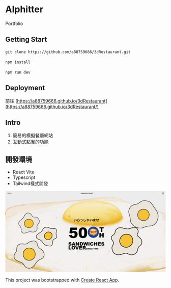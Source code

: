 # Alphitter

Portfolio

## Getting Start

    git clone https://github.com/a88759666/3dRestaurant.git

    npm install

    npm run dev

## Deployment

前往 [https://a88759666.github.io/3dRestaurant](https://a88759666.github.io/3dRestaurant/)

## Intro

1. 簡易的模擬餐廳網站
2. 互動式點餐的功能

## 開發環境

  * React Vite
  * Typescript
  * Tailwind樣式開發

![screenshot](./src/assets/images/screenshot.png)


This project was bootstrapped with [Create React App](https://github.com/facebook/create-react-app).
